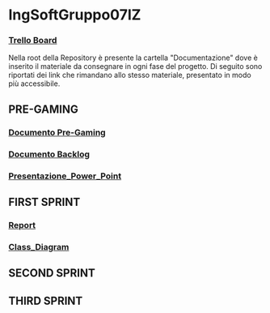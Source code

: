 # IngSoftGruppo07IZ
###  [Trello Board](https://trello.com/invite/b/67cdb0defecf6823402b8203/ATTI47d9ee31c6fd4e6fe0cca3ea3f6e083d41EC1356/ingsoftware) 
Nella root della Repository è presente la cartella "Documentazione" dove è inserito il materiale da consegnare in ogni fase del progetto.
Di seguito sono riportati dei link che rimandano allo stesso materiale, presentato in modo più accessibile.

## PRE-GAMING
###  [Documento Pre-Gaming](https://docs.google.com/document/d/1QE9YszeibzB3b4AYQbOyFLfh0w1KY5aMFM5_X5htci0/edit?usp=sharing)

###  [Documento Backlog](https://docs.google.com/document/d/1fxR3olTz1N2TVSuh-OLeVsfWoxgXUZpoeKmwf3IaHVA/edit?usp=sharing)

### [Presentazione_Power_Point](https://docs.google.com/presentation/d/1LYSJy-kOEAxT24G1dvqjUAobic3vSY9NXXrqVDhS_sE/edit?usp=sharing)

## FIRST SPRINT

### [Report](https://docs.google.com/document/d/1jJE9Fkpg6o8A_PP8S-I_-tJ0Bza4O5VWjTNYGDgwW5Y/edit?usp=sharing)

### [Class_Diagram](https://drive.google.com/file/d/1FMH5MT17I66ZMrn9jYeB74NZ4OpPttQU/view?usp=sharing )

## SECOND SPRINT

## THIRD SPRINT


